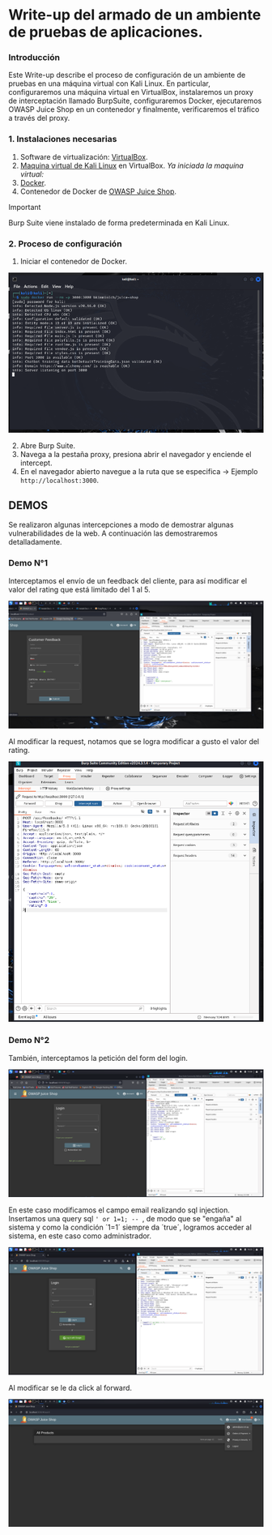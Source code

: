 # Write-up del armado de un ambiente de pruebas de aplicaciones. 

### Introducción
Este Write-up describe el proceso de configuración de un ambiente de pruebas en una máquina virtual con Kali Linux. En particular, configuraremos una máquina virtual en VirtualBox, instalaremos un proxy de interceptación llamado BurpSuite, configuraremos Docker, ejecutaremos OWASP Juice Shop en un contenedor y finalmente, verificaremos el tráfico a través del proxy.

### 1. Instalaciones necesarias
  1. Software de virtualización: [VirtualBox](https://www.virtualbox.org/wiki/Downloads).
  2. [Maquina virtual de Kali Linux](https://www.kali.org/get-kali/#kali-virtual-machines) en VirtualBox.
*Ya iniciada la maquina virtual:*
  4. [Docker](https://docs.docker.com/desktop/install/linux-install/).
  5. Contenedor de Docker de [OWASP Juice Shop](https://hub.docker.com/r/bkimminich/juice-shop).

>[!IMPORTANT]
   >Burp Suite viene instalado de forma predeterminada en Kali Linux.

### 2. Proceso de configuración  
  1. Iniciar el contenedor de Docker.     

![Iniciando contenedor](/assets/iniciando.png)

  2. Abre Burp Suite.
  3. Navega a la pestaña proxy, presiona abrir el navegador y enciende el intercept.
  4. En el navegador abierto navegue a la ruta que se especifica -> Ejemplo `http://localhost:3000`.


## DEMOS
Se realizaron algunas intercepciones a modo de demostrar algunas vulnerabilidades de la web. A continuación las demostraremos detalladamente.

### Demo N°1
Interceptamos el envío de un feedback del cliente, para así modificar el valor del rating que está limitado del 1 al 5. 

![Interceptando petición](/assets/interceptor.png "Petición del envio del formulario")

Al modificar la request, notamos que se logra modificar a gusto el valor del rating.

![Modificando rating](/assets/rating0.png)

### Demo N°2
También, interceptamos la petición del form del login.

![Envio login](/assets/login.png)

En este caso modificamos el campo email realizando sql injection. Insertamos una query sql `' or 1=1; -- `, de modo que se "engaña" al sistema y como la condición ´1=1´ siempre da ´true´, logramos acceder al sistema, en este caso como administrador.

![Modificando request](/assets/injection.png)

Al modificar se le da click al forward.

![Ingreso al sistema](/assets/admin.png)
